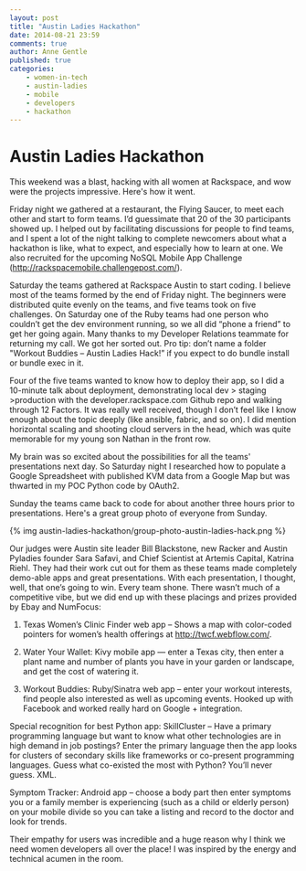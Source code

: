```yaml
---
layout: post
title: "Austin Ladies Hackathon"
date: 2014-08-21 23:59
comments: true
author: Anne Gentle
published: true
categories:
    - women-in-tech
    - austin-ladies
    - mobile
    - developers
    - hackathon
---
```


Austin Ladies Hackathon
=======================

This weekend was a blast, hacking with all women at Rackspace, and wow were the projects impressive. Here's how it went.

Friday night we gathered at a restaurant, the Flying Saucer, to meet each other and start to form teams. I’d guessimate that 20 of the 30 participants showed up. I helped out by facilitating discussions for people to find teams, and I spent a lot of the night talking to complete newcomers about what a hackathon is like, what to expect, and especially how to learn at one. We also recruited for the upcoming NoSQL Mobile App Challenge (http://rackspacemobile.challengepost.com/).

<!-- more -->

Saturday the teams gathered at Rackspace Austin to start coding. I believe most of the teams formed by the end of Friday night. The beginners were distributed quite evenly on the teams, and five teams took on five challenges. On Saturday one of the Ruby teams had one person who couldn’t get the dev environment running, so we all did “phone a friend” to get her going again. Many thanks to my Developer Relations teammate for returning my call. We got her sorted out. Pro tip: don’t name a folder "Workout Buddies – Austin Ladies Hack!” if you expect to do bundle install or bundle exec in it.

Four of the five teams wanted to know how to deploy their app, so I did a 10-minute talk about deployment, demonstrating local dev > staging >production with the developer.rackspace.com Github repo and walking through 12 Factors. It was really well received, though I don’t feel like I know enough about the topic deeply (like ansible, fabric, and so on). I did mention horizontal scaling and shooting cloud servers in the head, which was quite memorable for my young son Nathan in the front row.

My brain was so excited about the possibilities for all the teams' presentations next day. So Saturday night I researched how to populate a Google Spreadsheet with published KVM data from a Google Map but was thwarted in my POC Python code by OAuth2.

Sunday the teams came back to code for about another three hours prior to presentations. Here's a great group photo of everyone from Sunday.

{% img austin-ladies-hackathon/group-photo-austin-ladies-hack.png %}

Our judges were Austin site leader Bill Blackstone, new Racker and Austin Pyladies founder Sara Safavi, and Chief Scientist at Artemis Capital, Katrina Riehl. They had their work cut out for them as these teams made completely demo-able apps and great presentations. With each presentation, I thought, well, that one’s going to win. Every team shone. There wasn’t much of a competitive vibe, but we did end up with these placings and prizes provided by Ebay and NumFocus:

1. Texas Women’s Clinic Finder web app – Shows a map with color-coded pointers for women’s health offerings at http://twcf.webflow.com/.

2. Water Your Wallet: Kivy mobile app — enter a Texas city, then enter a plant name and number of plants you have in your garden or landscape, and get the cost of watering it.

3. Workout Buddies: Ruby/Sinatra web app – enter your workout interests, find people also interested as well as upcoming events. Hooked up with Facebook and worked really hard on Google + integration.

Special recognition for best Python app: SkillCluster – Have a primary programming language but want to know what other technologies are in high demand in job postings? Enter the primary language then the app looks for clusters of secondary skills like frameworks or co-present programming languages. Guess what co-existed the most with Python? You’ll never guess. XML.

Symptom Tracker: Android app – choose a body part then enter symptoms you or a family member is experiencing (such as a child or elderly person) on your mobile divide so you can take a listing and record to the doctor and look for trends.

Their empathy for users was incredible and a huge reason why I think we need women developers all over the place! I was inspired by the energy and technical acumen in the room.
